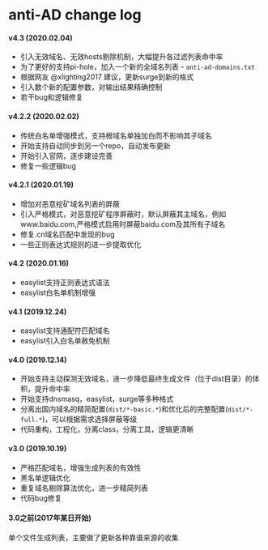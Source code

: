 # anti-AD change log

#### v4.3 (2020.02.04)
- 引入无效域名、无效hosts剔除机制，大幅提升各过滤列表命中率
- 为了更好的支持pi-hole，加入一个新的全域名列表 - `anti-ad-domains.txt`
- 根据网友 @xlighting2017 建议，更新surge到新的格式
- 引入数个新的配置参数，对输出结果精确控制
- 若干bug和逻辑修复

#### v4.2.2 (2020.02.02)

- 传统白名单增强模式，支持根域名单独加白而不影响其子域名
- 开始支持自动同步到另一个repo，自动发布更新
- 开始引入官网，逐步建设完善
- 修复一些逻辑bug

#### v4.2.1 (2020.01.19)

- 增加对恶意挖矿域名列表的屏蔽
- 引入严格模式，对恶意挖矿程序屏蔽时，默认屏蔽其主域名，例如www.baidu.com,严格模式启用时屏蔽baidu.com及其所有子域名
- 修复.cn域名匹配中发现的bug
- 一些正则表达式规则的进一步提取优化

#### v4.2 (2020.01.16)

- easylist支持正则表达式语法
- easylist白名单机制增强

#### v4.1 (2019.12.24)

- easylist支持通配符匹配域名
- easylist引入白名单赦免机制

#### v4.0 (2019.12.14)

- 开始支持主动探测无效域名，进一步降低最终生成文件（位于dist目录）的体积，提升命中率
- 开始支持dnsmasq，easylist，surge等多种格式
- 分离出国内域名的精简配置(`dist/*-basic.*`)和优化后的完整配置(`dist/*-full.*`)，可以根据需求选择屏蔽等级
- 代码重构，工程化，分离class，分离工具，逻辑更清晰


#### v3.0 (2019.10.19)

- 严格匹配域名，增强生成列表的有效性
- 黑名单逻辑优化
- 重复域名剔除算法优化，进一步精简列表
- 代码bug修复


#### 3.0之前(2017年某日开始)

单个文件生成列表，主要做了更新各种靠谱来源的收集
